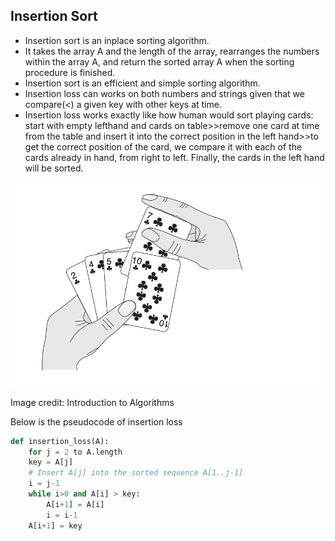 ## Insertion Sort

* Insertion sort is an inplace sorting algorithm.
* It takes the array A and the length of the array, rearranges the numbers within the array A, and return the sorted array A when the sorting procedure is finished. 
* Insertion sort is an efficient and simple sorting algorithm. 
* Insertion loss can works on both numbers and strings given that we compare(<) a given key with other keys at time. 
* Insertion loss works exactly like how human would sort playing cards: start with empty lefthand and cards on table>>remove one card at time from the table and insert it into the correct position in the left hand>>to get the correct position of the card, we compare it with each of the cards already in hand, from right to left. Finally, the cards in the left hand will be sorted. 

![image](../images/insertion-loss.png)

Image credit: Introduction to Algorithms

Below is the pseudocode of insertion loss

```python
def insertion_loss(A):
    for j = 2 to A.length
    key = A[j]
    # Insert A[j] into the sorted sequence A[1..j-1]
    i = j-1
    while i>0 and A[i] > key:
        A[i+1] = A[i]
        i = i-1
    A[i+1] = key
```
